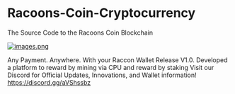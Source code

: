 # Racoons-Coin-Cryptocurrency
The Source Code to the Racoons Coin Blockchain

[![images.png](https://i.postimg.cc/fyT5Qkg8/images.png)](https://postimg.cc/HcRbQWmM)

Any Payment. Anywhere. With your Raccon Wallet Release V1.0.
Developed a platform to reward by mining via CPU and reward by staking
Visit our Discord for Official Updates, Innovations, and Wallet information! https://discord.gg/aVShssbz
